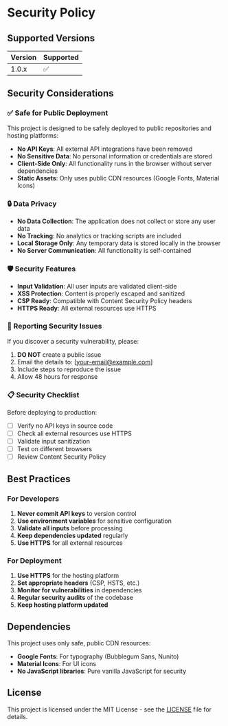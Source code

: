 # Security Policy

## Supported Versions

| Version | Supported          |
| ------- | ------------------ |
| 1.0.x   | :white_check_mark: |

## Security Considerations

### ✅ Safe for Public Deployment

This project is designed to be safely deployed to public repositories and
hosting platforms:

- **No API Keys**: All external API integrations have been removed
- **No Sensitive Data**: No personal information or credentials are stored
- **Client-Side Only**: All functionality runs in the browser without server
  dependencies
- **Static Assets**: Only uses public CDN resources (Google Fonts, Material
  Icons)

### 🔒 Data Privacy

- **No Data Collection**: The application does not collect or store any user
  data
- **No Tracking**: No analytics or tracking scripts are included
- **Local Storage Only**: Any temporary data is stored locally in the browser
- **No Server Communication**: All functionality is self-contained

### 🛡️ Security Features

- **Input Validation**: All user inputs are validated client-side
- **XSS Protection**: Content is properly escaped and sanitized
- **CSP Ready**: Compatible with Content Security Policy headers
- **HTTPS Ready**: All external resources use HTTPS

### 🚨 Reporting Security Issues

If you discover a security vulnerability, please:

1. **DO NOT** create a public issue
2. Email the details to: [your-email@example.com]
3. Include steps to reproduce the issue
4. Allow 48 hours for response

### 📋 Security Checklist

Before deploying to production:

- [ ] Verify no API keys in source code
- [ ] Check all external resources use HTTPS
- [ ] Validate input sanitization
- [ ] Test on different browsers
- [ ] Review Content Security Policy

## Best Practices

### For Developers

1. **Never commit API keys** to version control
2. **Use environment variables** for sensitive configuration
3. **Validate all inputs** before processing
4. **Keep dependencies updated** regularly
5. **Use HTTPS** for all external resources

### For Deployment

1. **Use HTTPS** for the hosting platform
2. **Set appropriate headers** (CSP, HSTS, etc.)
3. **Monitor for vulnerabilities** in dependencies
4. **Regular security audits** of the codebase
5. **Keep hosting platform updated**

## Dependencies

This project uses only safe, public CDN resources:

- **Google Fonts**: For typography (Bubblegum Sans, Nunito)
- **Material Icons**: For UI icons
- **No JavaScript libraries**: Pure vanilla JavaScript for security

## License

This project is licensed under the MIT License - see the [LICENSE](LICENSE) file
for details.
